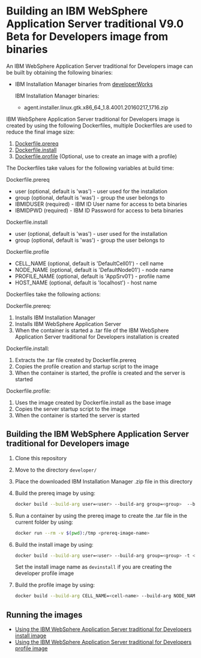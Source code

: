 # Building an IBM WebSphere Application Server traditional V9.0 Beta for Developers image from binaries

An IBM WebSphere Application Server traditional for Developers image can be built by obtaining the following binaries:
* IBM Installation Manager binaries from [developerWorks](http://www.ibm.com/developerworks/downloads/ws/wasdevelopers/)

  IBM Installation Manager binaries:
  * agent.installer.linux.gtk.x86_64_1.8.4001.20160217_1716.zip

IBM WebSphere Application Server traditional for Developers image is created by using the following Dockerfiles, multiple Dockerfiles are used to reduce the final image size:

1. [Dockerfile.prereq](Dockerfile.prereq)
2. [Dockerfile.install](Dockerfile.install)
3. [Dockerfile.profile](Dockerfile.profile) (Optional, use to create an image with a profile) 

The Dockerfiles take values for the following variables at build time:

Dockerfile.prereq
* user (optional, default is 'was') - user used for the installation
* group (optional, default is 'was') - group the user belongs to
* IBMIDUSER (required) - IBM ID User name for access to beta binaries
* IBMIDPWD (required) - IBM ID Password for access to beta binaries

Dockerfile.install
* user (optional, default is 'was') - user used for the installation
* group (optional, default is 'was') - group the user belongs to

Dockerfile.profile
* CELL_NAME (optional, default is 'DefaultCell01') - cell name                                                                             
* NODE_NAME (optional, default is 'DefaultNode01') - node name                                                                                     
* PROFILE_NAME (optional, default is 'AppSrv01') - profile name                                                                           
* HOST_NAME (optional, default is 'localhost') - host name 


Dockerfiles take the following actions:

Dockerfile.prereq:

1. Installs IBM Installation Manager
2. Installs IBM WebSphere Application Server 
4. When the container is started a .tar file of the IBM WebSphere Application Server traditional for Developers installation is created

Dockerfile.install:
                                                                                                           
1. Extracts the .tar file created by Dockerfile.prereq
2. Copies the profile creation and startup script to the image
3. When the container is started, the profile is created and the server is started

Dockerfile.profile:                                                                                  
                                                                                                                        
1. Uses the image created by Dockerfile.install as the base image                           
2. Copies the server startup script to the image                                
3. When the container is started the server is started      

## Building the IBM WebSphere Application Server traditional for Developers image

1. Clone this repository
2. Move to the directory `developer/`
3. Place the downloaded IBM Installation Manager .zip file in this directory
4. Build the prereq image by using:

    ```bash
    docker build --build-arg user=<user> --build-arg group=<group>  --build-arg IBMIDUSER=<IBMIDUSER> --build-arg IBMIDPWD=<IBMIDPWD> -t <prereq-image-name> -f Dockerfile.prereq .
    ```

5. Run a container by using the prereq image to create the .tar file in the current folder by using:

    ```bash
    docker run --rm -v $(pwd):/tmp <prereq-image-name>
    ```

6. Build the install image by using:       

    ```bash
    docker build --build-arg user=<user> --build-arg group=<group> -t <install-image-name> -f Dockerfile.install .
    ```
    Set the install image name as `devinstall` if you are creating the developer profile image 

7. Build the profile image by using:                                                                                                 
                                                                                                                                       
    ```bash                                                                                                                            
    docker build --build-arg CELL_NAME=<cell-name> --build-arg NODE_NAME=<node-name> --build-arg PROFILE_NAME=<profile-name> --build-arg HOST_NAME=<host-name> -t <profile-image-name> -f Dockerfile.profile .                              
    ``` 

## Running the images                                                                                                                           
                                                                                                                                                
* [Using the IBM WebSphere Application Server traditional for Developers install image](Run-install-image.md)                                                                                               
* [Using the IBM WebSphere Application Server traditional for Developers profile image](Run-profile-image.md)       

